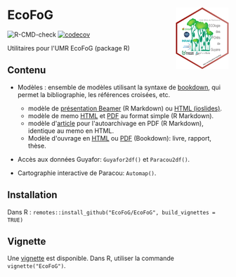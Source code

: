 # EcoFoG <img src="man/figures/logo.png" align="right" alt="" width="120" />

![R-CMD-check](https://github.com/EcoFoG/EcoFoG/workflows/R-CMD-check/badge.svg)
[![codecov](https://codecov.io/github/EcoFoG/EcoFoG/branch/master/graphs/badge.svg)](https://codecov.io/github/EcoFoG/EcoFoG) 

Utilitaires pour l'UMR EcoFoG (package R)

## Contenu

* Modèles : ensemble de modèles utilisant la syntaxe de [bookdown](https://bookdown.org/yihui/bookdown/), qui permet la bibliographie, les références croisées, etc.

  * modèle de [présentation Beamer](https://ecofog.github.io/EcoFoG/beamer/docs/beamer.pdf) (R Markdown) ou [HTML (ioslides)](https://ecofog.github.io/EcoFoG/beamer/docs/beamer.html).
  * modèle de memo [HTML](https://ecofog.github.io/EcoFoG/memo/docs/memo.html) et [PDF](https://ecofog.github.io/EcoFoG/memo/docs/memo.pdf) au format simple (R Markdown).
  * modèle d'[article](https://ecofog.github.io/EcoFoG/article/docs/article.pdf) pour l'autoarchivage en PDF (R Markdown), identique au memo en HTML.
  *  Modèle d'ouvrage en [HTML](https://ecofog.github.io/EcoFoG/book/docs/index.html) ou [PDF](https://ecofog.github.io/EcoFoG/book/docs/MyBook.pdf) (Bookdown): livre, rapport, thèse. 

* Accès aux données Guyafor: `Guyafor2df()` et `Paracou2df()`.
* Cartographie interactive de Paracou: `Automap()`.


## Installation

Dans R : `remotes::install_github("EcoFoG/EcoFoG", build_vignettes = TRUE)`


## Vignette

Une [vignette](https://ecofog.github.io/EcoFoG/) est disponible.
Dans R, utiliser la commande `vignette("EcoFoG")`.
